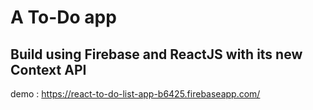 # A To-Do app

## Build using Firebase and ReactJS with its new Context API

demo : https://react-to-do-list-app-b6425.firebaseapp.com/
